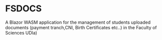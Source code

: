 # FSDOCS
A Blazor WASM application for the management of students uploaded documents (payment tranch,CNI, Birth Certificates etc..) in the Faculty of Sciences UDla)
